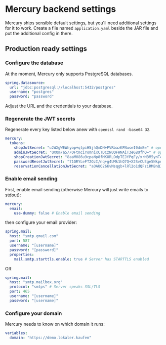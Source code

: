# Mercury backend settings

Mercury ships sensible default settings, but you'll need additional settings for it to work.
Create a file named `application.yaml` beside the JAR file and put the additional config
in there.

## Production ready settings

### Configure the database

At the moment, Mercury only supports PostgreSQL databases.

```yaml
spring.datasource:
  url: "jdbc:postgresql://localhost:5432/postgres"
  username: "postgres"
  password: "password"
```

Adjust the URL and the credentials to your database.

### Regenerate the JWT secrets

Regenerate every key listed below anew with `openssl rand -base64 32`.

```yaml
mercury:
  tokens:
    shopJwtSecret: "u2WXgWEWhyop+qtpiH5jhQmDN+PVRbazKPNuseI0dmE=" # openssl rand -base64 32
    adminJwtSecret: "QXOm/a5//OFtmciYomnixCTDCzNUQFWNAiT3eGBOfhQ=" # openssl rand -base64 32
    shopCreationJwtSecret: "8aaM086u9cpaNp8fMKURLOdpTEJYPqFy/xrN3M5ynT4=" # openssl rand -base64 32
    passwordResetJwtSecret: "71GRYLeFT2QzI/nq+g4UMk1hQ7Q+X2SvCU3ge5Nkpd8=" # openssl rand -base64 32
    reservationCancellationJwtSecret: "aOAUO26KvMsqgb+lRl2o1dQFziRMBnQI9mw5rMxabcE" # openssl rand -base64 32
```

### Enable email sending

First, enable email sending (otherwise Mercury will just write emails to stdout):

```yaml
mercury:
  email:
    use-dummy: false # Enable email sending
```

then configure your email provider:

```yaml
spring.mail:
  host: "smtp.gmail.com"
  port: 587
  username: "[username]"
  password: "[password]"
  properties:
    mail.smtp.starttls.enable: true # Server has STARTTLS enabled
```

OR

```yaml
spring.mail:
  host: "smtp.mailbox.org"
  protocol: "smtps" # Server speaks SSL/TLS
  port: 465
  username: "[username]"
  password: "[username]"
```

### Configure your domain

Mercury needs to know on which domain it runs:

```yaml
variables:
  domain: "https://demo.lokaler.kaufen"
```
